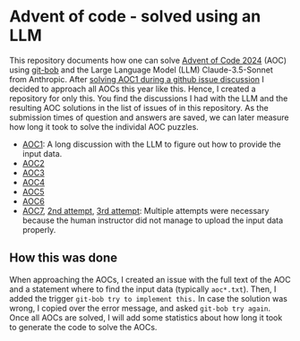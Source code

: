 # Advent of code - solved using an LLM

This repository documents how one can solve [Advent of Code 2024](https://adventofcode.com/2024) (AOC) using [git-bob](https://github.com/haesleinhuepf/git-bob-advent-of-code) and the Large Language Model (LLM) Claude-3.5-Sonnet from Anthropic.
After [solving AOC1 during a github issue discussion](https://github.com/haesleinhuepf/git-bob-playground/issues/137) I decided to approach all AOCs this year like this. 
Hence, I created a repository for only this. You find the discussions I had with the LLM and the resulting AOC solutions in the list of issues of in this repository.
As the submission times of question and answers are saved, we can later measure how long it took to solve the individal AOC puzzles.

* [AOC1](https://github.com/haesleinhuepf/git-bob-playground/issues/137): A long discussion with the LLM to figure out how to provide the input data.
* [AOC2](https://github.com/haesleinhuepf/git-bob-advent-of-code/issues/2)
* [AOC3](https://github.com/haesleinhuepf/git-bob-advent-of-code/issues/3)
* [AOC4](https://github.com/haesleinhuepf/git-bob-advent-of-code/issues/4)
* [AOC5](https://github.com/haesleinhuepf/git-bob-advent-of-code/issues/5)
* [AOC6](https://github.com/haesleinhuepf/git-bob-advent-of-code/issues/6)
* [AOC7](https://github.com/haesleinhuepf/git-bob-advent-of-code/issues/7), [2nd attempt](https://github.com/haesleinhuepf/git-bob-advent-of-code/issues/7), [3rd attempt](https://github.com/haesleinhuepf/git-bob-advent-of-code/issues/7): Multiple attempts were necessary because the human instructor did not manage to upload the input data properly.

## How this was done

When approaching the AOCs, I created an issue with the full text of the AOC and a statement where to find the input data (typically `aoc*.txt`). 
Then, I added the trigger `git-bob try to implement this.`
In case the solution was wrong, I copied over the error message, and asked `git-bob try again`. 
Once all AOCs are solved, I will add some statistics about how long it took to generate the code to solve the AOCs.
